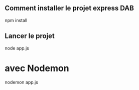 ## Comment installer le projet express DAB

npm install

## Lancer le projet 

node app.js

# avec Nodemon 

nodemon app.js